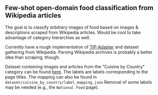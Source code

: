 ## Few-shot open-domain food classification from Wikipedia articles

The goal is to classify *arbitrary* images of food based on images & descriptions scraped from Wikipedia articles. Would be cool to take advantage of category hierarchies as well.

Currently have a rough implementation of [TIP-Adapter](https://github.com/gaopengcuhk/Tip-Adapter) and dataset gathering from Wikipedia. Parsing Wikipedia archives is probably a better idea than scraping, though.

Dataset containing images and articles from the "Cuisine by Country" category can be found [here](https://huggingface.co/datasets/alexwan0/wikipedia-foods). The labels are labels corresponding to the page titles. The mapping can also be found in `dataset/cuisine_by_country/label_mapping.json` Removal of some labels may be needed (e.g., the `National Food` page).
